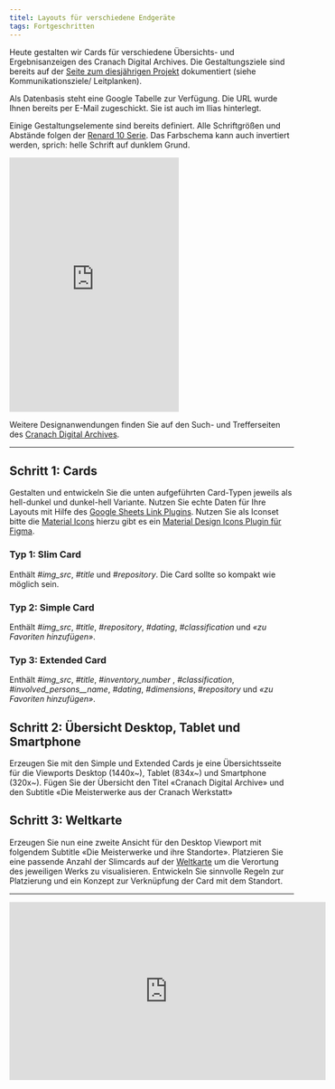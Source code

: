 ```yaml
---
titel: Layouts für verschiedene Endgeräte
tags: Fortgeschritten
---
```



Heute gestalten wir Cards für verschiedene Übersichts- und Ergebnisanzeigen des Cranach Digital Archives. Die Gestaltungsziele sind bereits auf der [Seite zum diesjährigen Projekt](https://th-koeln.github.io/mi-bachelor-screendesign-projekte/sd-2022/) dokumentiert (siehe Kommunikationsziele/ Leitplanken).

Als Datenbasis steht eine Google Tabelle zur Verfügung. Die URL wurde Ihnen bereits per E-Mail zugeschickt. Sie ist auch im Ilias hinterlegt.

Einige Gestaltungselemente sind bereits definiert. Alle Schriftgrößen und Abstände folgen der [Renard 10 Serie](https://en.wikipedia.org/wiki/Renard_series). Das Farbschema kann auch invertiert werden, sprich: helle Schrift auf dunklem Grund.

<iframe style="border: none;" style="width:100%" height="450" src="https://www.figma.com/embed?embed_host=share&url=https%3A%2F%2Fwww.figma.com%2Ffile%2FedZxrUWHFScWr3jQhmGAxy%2FBase-v2-Copy%3Fnode-id%3D0%253A1" allowfullscreen></iframe>

Weitere Designanwendungen finden Sie auf den Such- und Trefferseiten des [Cranach Digital Archives](https://lucascranach.org/de/search/).

---

## Schritt 1: Cards

Gestalten und entwickeln Sie die unten aufgeführten Card-Typen jeweils als hell-dunkel und dunkel-hell Variante. Nutzen Sie echte Daten für Ihre Layouts mit Hilfe des [Google Sheets Link Plugins](https://www.figma.com/proto/VtXf9HikcehWB7FJrJmApl/Google-Sheets-Sync-%E2%80%93-Documentation?scaling=min-zoom&node-id=3%3A2). Nutzen Sie als Iconset bitte die [Material Icons](https://material.io/resources/icons/?style=baseline) hierzu gibt es ein [Material Design Icons Plugin für Figma](https://www.figma.com/c/plugin/740272380439725040/Material-Design-Icons).

### Typ 1: Slim Card
Enthält *#img_src*, *#title* und *#repository*. Die Card sollte so kompakt wie möglich sein.

### Typ 2: Simple Card
Enthält *#img_src*, *#title*, *#repository*, *#dating*, *#classification* und *«zu Favoriten hinzufügen»*.

### Typ 3: Extended Card
Enthält *#img_src*, *#title*, *#inventory_number* , *#classification*, *#involved_persons__name*, *#dating*, *#dimensions*, *#repository* und *«zu Favoriten hinzufügen»*.


## Schritt 2: Übersicht Desktop, Tablet und Smartphone

Erzeugen Sie mit den Simple und Extended Cards je eine Übersichtsseite für die Viewports Desktop (1440x~), Tablet (834x~) und Smartphone (320x~). Fügen Sie der Übersicht den Titel «Cranach Digital Archive» und den Subtitle «Die Meisterwerke aus der Cranach Werkstatt» 

## Schritt 3: Weltkarte

Erzeugen Sie nun eine zweite Ansicht für den Desktop Viewport mit folgendem Subtitle «Die Meisterwerke und ihre Standorte». Platzieren Sie eine passende Anzahl der Slimcards auf der [Weltkarte](../images/weltkarte.jpg) um die Verortung des jeweiligen Werks zu visualisieren. Entwickeln Sie sinnvolle Regeln zur Platzierung und ein Konzept zur Verknüpfung der Card mit dem Standort.

<!--
Falls ihr Material aus dem «Workshop komplexe Layouts» nicht ausreicht, können Sie auch die unten dargestellte Version verwenden. Zur Nutzung auf den Pfeil oben in der Titelleiste neben view only gehen und aus dem Dropdown Feld *Duplicate to your Drafts* auswählen. Dann kann mit der Vorlage im persönlichen Bereich in Figma gearbeitet werden.

<iframe style="border: none;" width="800" height="450" src="https://www.figma.com/embed?embed_host=share&url=https%3A%2F%2Fwww.figma.com%2Ffile%2Ff8NEVOGxr24qBIJwPIufEG%2Flayouts-fuer-div-endgeraete%3Fnode-id%3D36%253A5431" allowfullscreen></iframe>-->

---

<iframe width="560" height="315" src="https://www.youtube.com/embed/aaugAwZU1hQ" title="YouTube video player" frameborder="0" allow="accelerometer; autoplay; clipboard-write; encrypted-media; gyroscope; picture-in-picture" allowfullscreen></iframe>
